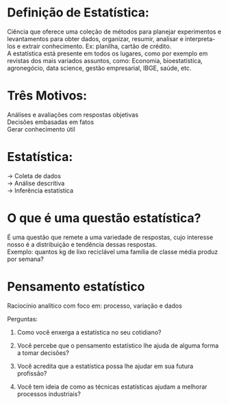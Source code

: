 # Definição de Estatística:
Ciência que oferece uma coleção de métodos para planejar experimentos e levantamentos para obter dados, organizar, resumir, analisar e interpreta-los e extrair conhecimento. Ex: planilha, cartão de crédito.  
A estatística está presente em todos os lugares, como por exemplo em revistas dos mais variados assuntos, como:
Economia, bioestatística, agronegócio, data science, gestão empresarial, IBGE, saúde, etc.

# Três Motivos:
Análises e avaliações com respostas objetivas  
Decisões embasadas em fatos  
Gerar conhecimento útil  

# Estatística:
-> Coleta de dados   
-> Análise descritiva  
-> Inferência estatística  

# O que é uma questão estatística?
É uma questão que remete a uma variedade de respostas, cujo interesse nosso é a distribuição e tendência dessas respostas.  
Exemplo: quantos kg de lixo reciclável uma família de classe média produz por semana?

# Pensamento estatístico
Raciocínio analítico com foco em: processo, variação e dados

Perguntas:
1. Como você enxerga a estatística no seu cotidiano?

2. Você percebe que o pensamento estatístico lhe ajuda de alguma forma a tomar decisões?

3. Você acredita que a estatística possa lhe ajudar em sua futura profissão?

4. Você tem ideia de como as técnicas estatísticas ajudam a melhorar processos industriais?
